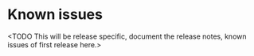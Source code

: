 

# Known issues

<TODO This will be release specific, document the release notes, known issues of first release here.>